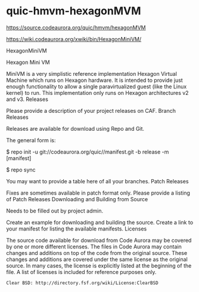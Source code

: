 # quic-hmvm-hexagonMVM
 https://source.codeaurora.org/quic/hmvm/hexagonMVM
 
 https://wiki.codeaurora.org/xwiki/bin/HexagonMiniVM/
 
 
HexagonMiniVM

Hexagon Mini VM

MiniVM is a very simplistic reference implementation Hexagon Virtual Machine which runs on Hexagon hardware.  It is intended to provide just enough functionality to allow a single paravirtualized guest (like the Linux kernel) to run.  This implementation only runs on Hexagon architectures v2 and v3.
Releases

Please provide a description of your project releases on CAF.
Branch Releases

Releases are available for download using Repo and Git.

The general form is:

$ repo init -u git://codeaurora.org/quic/<projectname>/manifest.git -b release -m [manifest]

$ repo sync

You may want to provide a table here of all your branches.
Patch Releases

Fixes are sometimes available in patch format only.
Please provide a listing of Patch Releases 
Downloading and Building from Source

Needs to be filled out by project admin.

Create an example for downloading and building the source. Create a link to your manifest for listing the available manifests.
Licenses

The source code available for download from Code Aurora may be covered by one or more different licenses. The files in Code Aurora may contain changes and additions on top of the code from the original source. These changes and additions are covered under the same license as the original source. In many cases, the license is explicitly listed at the beginning of the file. A list of licenses is included for reference purposes only.

    Clear BSD: http://directory.fsf.org/wiki/License:ClearBSD


